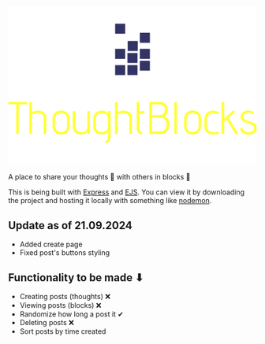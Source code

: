 ﻿![ThoughtBlocks Logo](public/resources/logo-no-background.png)

A place to share your thoughts 💭 with others in blocks 🧱

This is being built with [Express](https://expressjs.com/) and [EJS](https://ejs.co/#about).
You can view it by downloading the project and hosting it locally with something like [nodemon](https://www.npmjs.com/package/nodemon).

## Update as of 21.09.2024

- Added create page
- Fixed post's buttons styling

## Functionality to be made ⬇

- Creating posts (thoughts) ❌
- Viewing posts (blocks) ❌
- Randomize how long a post it ✔
- Deleting posts ❌
- Sort posts by time created
